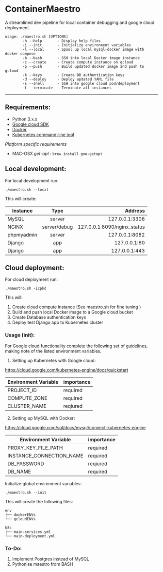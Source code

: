 # ContainerMaestro

A streamlined dev pipeline for local container debugging and google cloud deployment.

```
usage: ./maestro.sh [OPTIONS]
        -h --help       - Display help files
        -i --init       - Initialize environment variables
        -l --local      - Spool up local mysql-docker image with docker compose
        -b --bash       - SSH into local Docker image instance
        -c --create     - Create compute instance on gcloud
        -p --push       - Build updated docker image and push to gcloud
        -k --keys       - Create DB authentication keys
        -d --deploy     - Deploy updated YAML file
        -s --shell      - SSH into google cloud pod/deployment
        -t --terminate  - Terminate all instances
```
---
## Requirements:
* Python 3.x.x
* [Google cloud SDK](https://cloud.google.com/sdk/)
* [Docker](https://www.docker.com/get-docker)
* [Kubernetes command-line tool](https://kubernetes.io/docs/tasks/tools/install-kubectl/)

*Platform specific requirements*
* MAC-OSX
_get-opt_ : ```brew install gnu-getopt```

## Local development:
For local development run:
```
./maestro.sh --local
```
This will create:

 | Instance      |      Type     |  Address                      |
 | ------------- |:-------------:| -----------------------------:|
 | MySQL         | server        | 127.0.0.1:3306                |
 | NGINX         | server/debug  | 127.0.0.1:8090/nginx_status   |
 | phpmyadmin    | server        | 127.0.0.1:8082                |
 | Django        | app           | 127.0.0.1:80                  |
 | Django        | app           | 127.0.0.1:443                 |


 ## Cloud deployment:

 For cloud deployment run:
 ```
 ./maestro.sh -icpkd
 ```
 This will:
 1) Create cloud compute instance (See maestro.sh for fine tuning )
 2) Build and push local Docker image to a Google cloud bucket
 3) Create Database authentication keys
 4) Deploy test Django app to Kubernetes cluster


### Usage (init):
For Google cloud functionality complete the following set of guidelines, making note of the listed environment variables.

1) Setting up Kubernetes with Google cloud:

 https://cloud.google.com/kubernetes-engine/docs/quickstart

|Environment Variable | importance |
| ------------------  | ---------  |
|PROJECT_ID           |  required  |
|COMPUTE_ZONE         |  required  |
|CLUSTER_NAME         |  reqiured  |

2) Setting up MySQL with Docker:

 https://cloud.google.com/sql/docs/mysql/connect-kubernetes-engine

|Environment Variable     | importance |
| ------------------      | ---------  |
|PROXY_KEY_FILE_PATH      |  required  |
|INSTANCE_CONNECTION_NAME |  required  |
|DB_PASSWORD              |  reqiured  |
|DB_NAME                  |  required  |


Initialize global environment variables:
```
./maestro.sh --init
```

This will create the following files:
```
env
├── dockerENVs
└── gcloudENVs

k8s
├── main-services.yml
└── main-deployment.yml
```
### To-Do:
1) Implement Postgres instead of MySQL
2) Pythonise maestro from BASH
